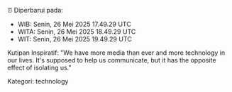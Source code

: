 ⏰ Diperbarui pada:
- WIB: Senin, 26 Mei 2025 17.49.29 UTC
- WITA: Senin, 26 Mei 2025 18.49.29 UTC
- WIT: Senin, 26 Mei 2025 19.49.29 UTC

Kutipan Inspiratif:
"We have more media than ever and more technology in our lives. It's supposed to help us communicate, but it has the opposite effect of isolating us."


Kategori: technology

